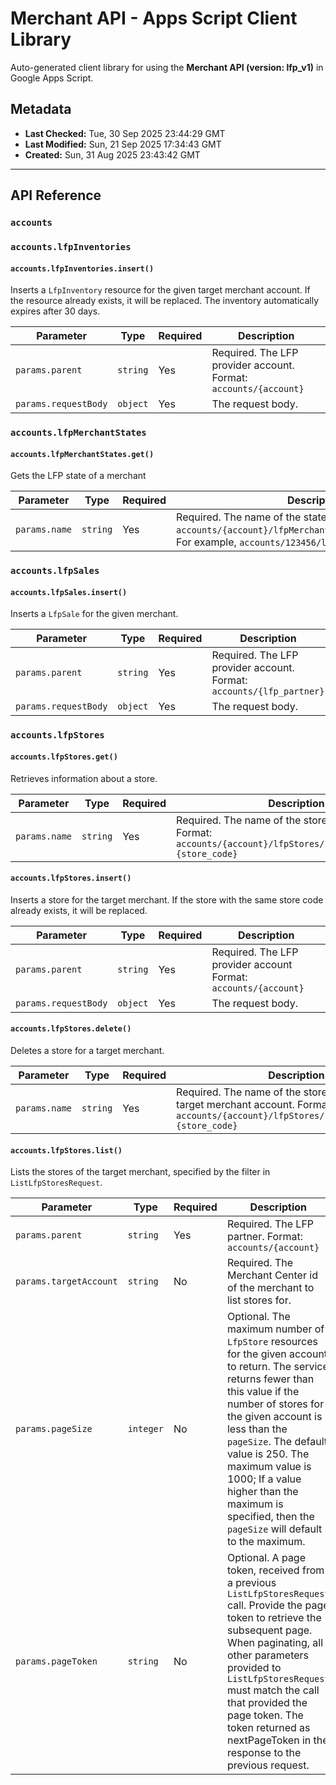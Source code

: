 # Merchant API - Apps Script Client Library

Auto-generated client library for using the **Merchant API (version: lfp_v1)** in Google Apps Script.

## Metadata

- **Last Checked:** Tue, 30 Sep 2025 23:44:29 GMT
- **Last Modified:** Sun, 21 Sep 2025 17:34:43 GMT
- **Created:** Sun, 31 Aug 2025 23:43:42 GMT



---

## API Reference

### `accounts`

### `accounts.lfpInventories`

#### `accounts.lfpInventories.insert()`

Inserts a `LfpInventory` resource for the given target merchant account. If the resource already exists, it will be replaced. The inventory automatically expires after 30 days.

| Parameter | Type | Required | Description |
|---|---|---|---|
| `params.parent` | `string` | Yes | Required. The LFP provider account. Format: `accounts/{account}` |
| `params.requestBody` | `object` | Yes | The request body. |

### `accounts.lfpMerchantStates`

#### `accounts.lfpMerchantStates.get()`

Gets the LFP state of a merchant

| Parameter | Type | Required | Description |
|---|---|---|---|
| `params.name` | `string` | Yes | Required. The name of the state to retrieve. Format: `accounts/{account}/lfpMerchantStates/{target_merchant}`. For example, `accounts/123456/lfpMerchantStates/567890`. |

### `accounts.lfpSales`

#### `accounts.lfpSales.insert()`

Inserts a `LfpSale` for the given merchant.

| Parameter | Type | Required | Description |
|---|---|---|---|
| `params.parent` | `string` | Yes | Required. The LFP provider account. Format: `accounts/{lfp_partner}` |
| `params.requestBody` | `object` | Yes | The request body. |

### `accounts.lfpStores`

#### `accounts.lfpStores.get()`

Retrieves information about a store.

| Parameter | Type | Required | Description |
|---|---|---|---|
| `params.name` | `string` | Yes | Required. The name of the store to retrieve. Format: `accounts/{account}/lfpStores/{target_merchant}~{store_code}` |

#### `accounts.lfpStores.insert()`

Inserts a store for the target merchant. If the store with the same store code already exists, it will be replaced.

| Parameter | Type | Required | Description |
|---|---|---|---|
| `params.parent` | `string` | Yes | Required. The LFP provider account Format: `accounts/{account}` |
| `params.requestBody` | `object` | Yes | The request body. |

#### `accounts.lfpStores.delete()`

Deletes a store for a target merchant.

| Parameter | Type | Required | Description |
|---|---|---|---|
| `params.name` | `string` | Yes | Required. The name of the store to delete for the target merchant account. Format: `accounts/{account}/lfpStores/{target_merchant}~{store_code}` |

#### `accounts.lfpStores.list()`

Lists the stores of the target merchant, specified by the filter in `ListLfpStoresRequest`.

| Parameter | Type | Required | Description |
|---|---|---|---|
| `params.parent` | `string` | Yes | Required. The LFP partner. Format: `accounts/{account}` |
| `params.targetAccount` | `string` | No | Required. The Merchant Center id of the merchant to list stores for. |
| `params.pageSize` | `integer` | No | Optional. The maximum number of `LfpStore` resources for the given account to return. The service returns fewer than this value if the number of stores for the given account is less than the `pageSize`. The default value is 250. The maximum value is 1000; If a value higher than the maximum is specified, then the `pageSize` will default to the maximum. |
| `params.pageToken` | `string` | No | Optional. A page token, received from a previous `ListLfpStoresRequest` call. Provide the page token to retrieve the subsequent page. When paginating, all other parameters provided to `ListLfpStoresRequest` must match the call that provided the page token. The token returned as nextPageToken in the response to the previous request. |